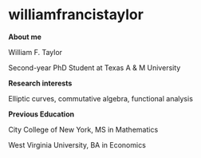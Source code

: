 # williamfrancistaylor

<b>About me</b>

William F. Taylor

Second-year PhD Student at Texas A & M University

<b>Research interests</b>

Elliptic curves, commutative algebra, functional analysis

<b>Previous Education</b>

City College of New York, MS in Mathematics

West Virginia University, BA in Economics
